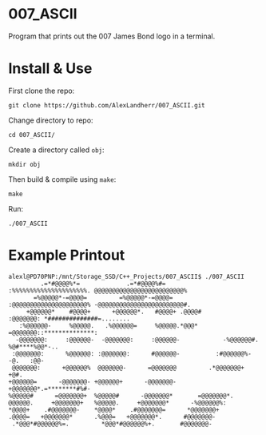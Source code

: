 # 007_ASCII
Program that prints out the 007 James Bond logo in a terminal.

# Install & Use
First clone the repo:
```
git clone https://github.com/AlexLandherr/007_ASCII.git
```
Change directory to repo:
```
cd 007_ASCII/
```
Create a directory called `obj`:
```
mkdir obj
```
Then build & compile using `make`:
```
make
```

Run:
```
./007_ASCII
```

# Example Printout
```
alexl@PD70PNP:/mnt/Storage_SSD/C++_Projects/007_ASCII$ ./007_ASCII
         .=*#@@@@%*=             .=*#@@@@%#=      :%%%%%%%%%%%%%%%%%%%%%. @@@@@@@@@@@@@@@@@@@@@@@@@%
       =%@@@@@*-=@@@@=         =%@@@@@*-=@@@@=   :@@@@@@@@@@@@@@@@@@@@@% -@@@@@@@@@@@@@@@@@@@@@@@@#.
     +@@@@@@*    #@@@@+      +@@@@@@*.   #@@@@+ .@@@@#         :@@@@@@@: *##############=........   
   :%@@@@@@-     %@@@@@.   .%@@@@@@=     %@@@@@.*@@@*         =@@@@@@@::**************:             
  -@@@@@@@:     :@@@@@@-  -@@@@@@@:     :@@@@@@-            -%@@@@@@#. %@#****%@@*-..               
 :@@@@@@@:      %@@@@@@: :@@@@@@@:      #@@@@@@-          :#@@@@@@%-   -@.   :@@-                   
 @@@@@@@:      +@@@@@@%  @@@@@@@-      =@@@@@@@         .*@@@@@@@+          +@#.                    
+@@@@@@=      -@@@@@@@- +@@@@@@+      -@@@@@@@-        +@@@@@@@*.=********#%#-                      
%@@@@@#      =@@@@@@@+  %@@@@@#      -@@@@@@@*       =@@@@@@@*.                                     
@@@@@@.     +@@@@@@@+   %@@@@@.     +@@@@@@@*      -%@@@@@@%:                                       
*@@@@+    .#@@@@@@@-    *@@@@*    .#@@@@@@@=      *@@@@@@@+                                         
.@@@@=   +@@@@@@@*      .%@@@=   +@@@@@@@*.      #@@@@@@@-                                          
 .*@@@*#@@@@@@%=.         *@@@*#@@@@@@%+.       #@@@@@@@-
```
